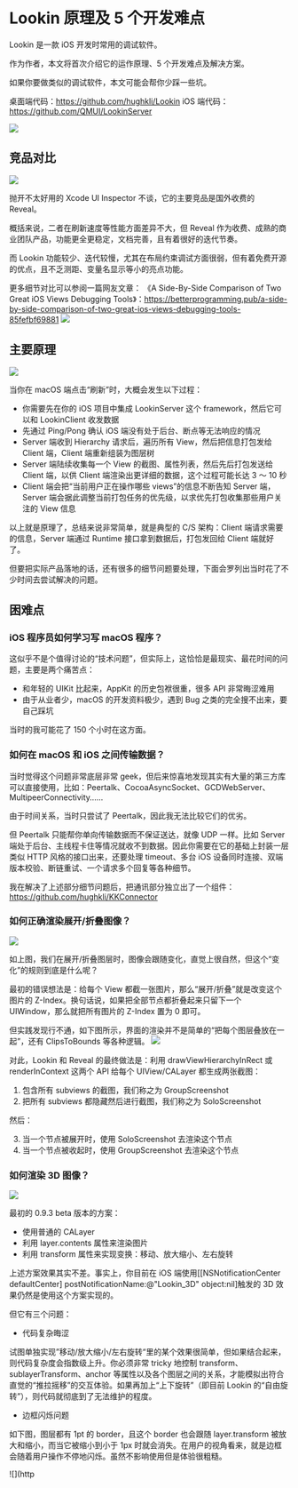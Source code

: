 # Lookin 原理及 5 个开发难点

Lookin 是一款 iOS 开发时常用的调试软件。

作为作者，本文将首次介绍它的运作原理、5 个开发难点及解决方案。

如果你要做类似的调试软件，本文可能会帮你少踩一些坑。

桌面端代码：https://github.com/hughkli/Lookin
iOS 端代码：https://github.com/QMUI/LookinServer

![](https://cdnfile.lookin.work/static_images/doc0412/doc_1.png)

## 竞品对比
![](https://cdnfile.lookin.work/static_images/doc0412/doc_2.png)

抛开不太好用的 Xcode UI Inspector 不谈，它的主要竞品是国外收费的 Reveal。

概括来说，二者在刷新速度等性能方面差异不大，但 Reveal 作为收费、成熟的商业团队产品，功能更全更稳定，文档完善，且有着很好的迭代节奏。

而 Lookin 功能较少、迭代较慢，尤其在布局约束调试方面很弱，但有着免费开源的优点，且不乏测距、变量名显示等小的亮点功能。

更多细节对比可以参阅一篇网友文章： 《A Side-By-Side Comparison of Two Great iOS Views Debugging Tools》：https://betterprogramming.pub/a-side-by-side-comparison-of-two-great-ios-views-debugging-tools-85fefbf69881
![](https://cdnfile.lookin.work/static_images/doc0412/doc_3.png)

## 主要原理
![](https://cdnfile.lookin.work/static_images/doc0412/doc_4.png)

当你在 macOS 端点击“刷新”时，大概会发生以下过程：

* 你需要先在你的 iOS 项目中集成 LookinServer 这个 framework，然后它可以和 LookinClient 收发数据
* 先通过 Ping/Pong 确认 iOS 端没有处于后台、断点等无法响应的情况
* Server 端收到 Hierarchy 请求后，遍历所有 View，然后把信息打包发给 Client 端，Client 端重新组装为图层树
* Server 端陆续收集每一个 View 的截图、属性列表，然后先后打包发送给 Client 端，以供 Client 端渲染出更详细的数据，这个过程可能长达 3 ～ 10 秒
* Client 端会把“当前用户正在操作哪些 views”的信息不断告知 Server 端，Server 端会据此调整当前打包任务的优先级，以求优先打包收集那些用户关注的 View 信息

以上就是原理了，总结来说非常简单，就是典型的 C/S 架构：Client 端请求需要的信息，Server 端通过 Runtime 接口拿到数据后，打包发回给 Client 端就好了。

但要把实际产品落地的话，还有很多的细节问题要处理，下面会罗列出当时花了不少时间去尝试解决的问题。

## 困难点

### iOS 程序员如何学习写 macOS 程序？
这似乎不是个值得讨论的“技术问题”，但实际上，这恰恰是最现实、最花时间的问题，主要是两个痛苦点：
* 和年轻的 UIKit 比起来，AppKit 的历史包袱很重，很多 API 非常晦涩难用
* 由于从业者少，macOS 的开发资料极少，遇到 Bug 之类的完全搜不出来，要自己踩坑

当时的我可能花了 150 个小时在这方面。

### 如何在 macOS 和 iOS 之间传输数据？

当时觉得这个问题非常底层非常 geek，但后来惊喜地发现其实有大量的第三方库可以直接使用，比如：Peertalk、CocoaAsyncSocket、GCDWebServer、MultipeerConnectivity……

由于时间关系，当时只尝试了 Peertalk，因此我无法比较它们的优劣。

但 Peertalk 只能帮你单向传输数据而不保证送达，就像 UDP 一样。比如 Server 端处于后台、主线程卡住等情况就收不到数据。因此你需要在它的基础上封装一层类似 HTTP 风格的接口出来，还要处理 timeout、多台 iOS 设备同时连接、双端版本校验、断链重试、一个请求多个回复等各种细节。

我在解决了上述部分细节问题后，把通讯部分独立出了一个组件：https://github.com/hughkli/KKConnector

### 如何正确渲染展开/折叠图像？
![](https://cdnfile.lookin.work/static_images/doc0412/doc_5.png)

如上图，我们在展开/折叠图层时，图像会跟随变化，直觉上很自然，但这个“变化”的规则到底是什么呢？
 
最初的错误想法是：给每个 View 都截一张图片，那么“展开/折叠”就是改变这个图片的 Z-Index。换句话说，如果把全部节点都折叠起来只留下一个 UIWindow，那么就把所有图片的 Z-Index 置为 0 即可。

但实践发现行不通，如下图所示，界面的渲染并不是简单的“把每个图层叠放在一起”，还有 ClipsToBounds 等各种逻辑。 
![](https://cdnfile.lookin.work/static_images/doc0412/doc_6.png)

对此，Lookin 和 Reveal 的最终做法是：利用 drawViewHierarchyInRect 或 renderInContext 这两个 API 给每个 UIView/CALayer 都生成两张截图：
1. 包含所有 subviews 的截图，我们称之为 GroupScreenshot
2. 把所有 subviews 都隐藏然后进行截图，我们称之为 SoloScreenshot

然后：

3. 当一个节点被展开时，使用 SoloScreenshot 去渲染这个节点
4. 当一个节点被收起时，使用 GroupScreenshot 去渲染这个节点

### 如何渲染 3D 图像？

![](https://cdnfile.lookin.work/static_images/doc0412/doc_7.gif)

最初的 0.9.3 beta 版本的方案：
* 使用普通的 CALayer
* 利用 layer.contents 属性来渲染图片
* 利用 transform 属性来实现变换：移动、放大缩小、左右旋转

上述方案效果其实不差。事实上，你目前在 iOS 端使用[[NSNotificationCenter defaultCenter] 
postNotificationName:@"Lookin_3D" object:nil]触发的 3D 效果仍然是使用这个方案实现的。

但它有三个问题：

* 代码复杂晦涩

试图单独实现”移动/放大缩小/左右旋转“里的某个效果很简单，但如果结合起来，则代码复杂度会指数级上升。你必须非常 tricky 地控制 transform、sublayerTransform、anchor 等属性以及各个图层之间的关系，才能模拟出符合直觉的“推拉摇移”的交互体验。如果再加上“上下旋转”（即目前 Lookin 的“自由旋转”），则代码就彻底到了无法维护的程度。

* 边框闪烁问题

如下图，图层都有 1pt 的 border，且这个 border 也会跟随 layer.transform 被放大和缩小，而当它被缩小到小于 1px 时就会消失。在用户的视角看来，就是边框会随着用户操作不停地闪烁。虽然不影响使用但是体验很粗糙。

![](http